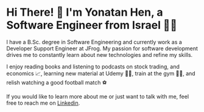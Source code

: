 # Hi There! 👋 I'm Yonatan Hen, a Software Engineer from Israel 👨‍💻
I have a B.Sc. degree in Software Engineering and currently work as a Developer Support Engineer at JFrog. My passion for software development drives me to constantly learn about new technologies and refine my skills.

I enjoy reading books and listening to podcasts on stock trading, and economics 📈, learning new material at Udemy 🙇‍♂️, train at the gym 🏋️‍♂️, and relish watching a good football match ⚽️

If you would like to learn more about me or just want to talk with me, feel free to reach me on [Linkedin](https://www.linkedin.com/in/yonatan-hen/).
